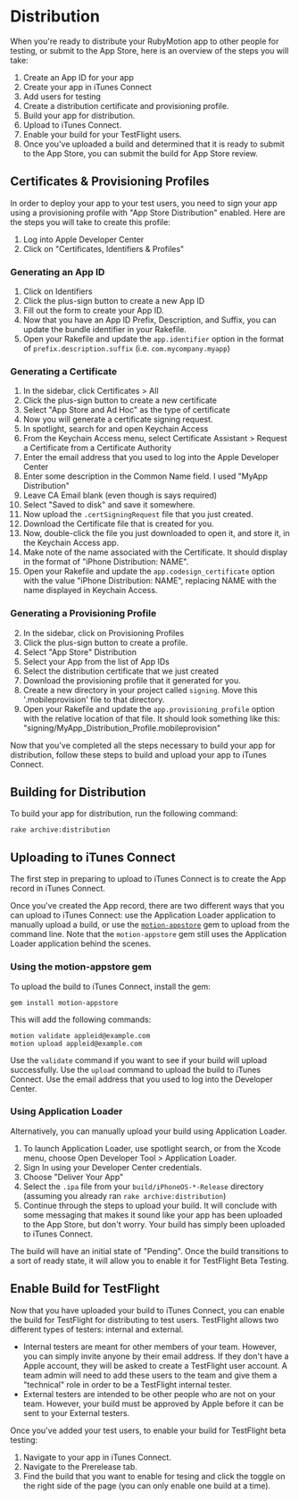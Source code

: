 # Distribution

When you're ready to distribute your RubyMotion app to other people for testing, or submit to the App Store, here is an overview of the steps you will take:

1. Create an App ID for your app
2. Create your app in iTunes Connect
3. Add users for testing
2. Create a distribution certificate and provisioning profile.
3. Build your app for distribution.
4. Upload to iTunes Connect.
5. Enable your build for your TestFlight users.
6. Once you've uploaded a build and determined that it is ready to submit to the App Store, you can submit the build for App Store review.

## Certificates & Provisioning Profiles

In order to deploy your app to your test users, you need to sign your app using a provisioning profile with "App Store Distribution" enabled. Here are the steps you will take to create this profile:

1. Log into Apple Developer Center
2. Click on "Certificates, Identifiers & Profiles"

### Generating an App ID

1. Click on Identifiers
2. Click the plus-sign button to create a new App ID
3. Fill out the form to create your App ID.
4. Now that you have an App ID Prefix, Description, and Suffix, you can update the bundle identifier in your Rakefile.
5. Open your Rakefile and update the `app.identifier` option in the format of `prefix.description.suffix` (i.e. `com.mycompany.myapp`)

### Generating a Certificate

1. In the sidebar, click Certificates > All
2. Click the plus-sign button to create a new certificate
3. Select "App Store and Ad Hoc" as the type of certificate
4. Now you will generate a certificate signing request.
  1. In spotlight, search for and open Keychain Access
  2. From the Keychain Access menu, select Certificate Assistant > Request a Certificate from a Certificate Authority
  3. Enter the email address that you used to log into the Apple Developer Center
  4. Enter some description in the Common Name field. I used "MyApp Distribution"
  5. Leave CA Email blank (even though is says required)
  6. Select "Saved to disk" and save it somewhere.
5. Now upload the `.certSigningRequest` file that you just created.
6. Download the Certificate file that is created for you.
7. Now, double-click the file you just downloaded to open it, and store it, in the Keychain Access app.
8. Make note of the name associated with the Certificate. It should display in the format of "iPhone Distribution: NAME".
9. Open your Rakefile and update the `app.codesign_certificate` option with the value "iPhone Distribution: NAME", replacing NAME with the name displayed in Keychain Access.

### Generating a Provisioning Profile

2. In the sidebar, click on Provisioning Profiles
3. Click the plus-sign button to create a profile.
4. Select "App Store" Distribution
5. Select your App from the list of App IDs
5. Select the distribution certificate that we just created
6. Download the provisioning profile that it generated for you.
7. Create a new directory in your project called `signing`. Move this '.mobileprovision' file to that directory.
8. Open your Rakefile and update the `app.provisioning_profile` option with the relative location of that file. It should look something like this: "signing/MyApp_Distribution_Profile.mobileprovision"

Now that you've completed all the steps necessary to build your app for distribution, follow these steps to build and upload your app to iTunes Connect.

## Building for Distribution

To build your app for distribution, run the following command:

    rake archive:distribution

## Uploading to iTunes Connect

The first step in preparing to upload to iTunes Connect is to create the App record in iTunes Connect.

Once you've created the App record, there are two different ways that you can upload to iTunes Connect: use the Application Loader application to manually upload a build, or use the [`motion-appstore`](https://github.com/HipByte/motion-appstore) gem to upload from the command line. Note that the `motion-appstore` gem still uses the Application Loader application behind the scenes.

### Using the motion-appstore gem

To upload the build to iTunes Connect, install the gem:

    gem install motion-appstore

This will add the following commands:

    motion validate appleid@example.com
    motion upload appleid@example.com

Use the `validate` command if you want to see if your build will upload successfully. Use the `upload` command to upload the build to iTunes Connect. Use the email address that you used to log into the Developer Center.

### Using Application Loader

Alternatively, you can manually upload your build using Application Loader.

1. To launch Application Loader, use spotlight search, or from the Xcode menu, choose Open Developer Tool > Application Loader.
2. Sign In using your Developer Center credentials.
3. Choose "Deliver Your App"
4. Select the `.ipa` file from your `build/iPhoneOS-*-Release` directory (assuming you already ran `rake archive:distribution`)
5. Continue through the steps to upload your build. It will conclude with some messaging that makes it sound like your app has been uploaded to the App Store, but don't worry. Your build has simply been uploaded to iTunes Connect.

The build will have an initial state of "Pending". Once the build transitions to a sort of ready state, it will allow you to enable it for TestFlight Beta Testing.

## Enable Build for TestFlight

Now that you have uploaded your build to iTunes Connect, you can enable the build for TestFlight for distributing to test users. TestFlight allows two different types of testers: internal and external.

* Internal testers are meant for other members of your team. However, you can simply invite anyone by their email address. If they don't have a Apple account, they will be asked to create a TestFlight user account. A team admin will need to add these users to the team and give them a "technical" role in order to be a TestFlight internal tester.
* External testers are intended to be other people who are not on your team. However, your build must be approved by Apple before it can be sent to your External testers.

Once you've added your test users, to enable your build for TestFlight beta testing:

1. Navigate to your app in iTunes Connect.
2. Navigate to the Prerelease tab.
3. Find the build that you want to enable for tesing and click the toggle on the right side of the page (you can only enable one build at a time).

